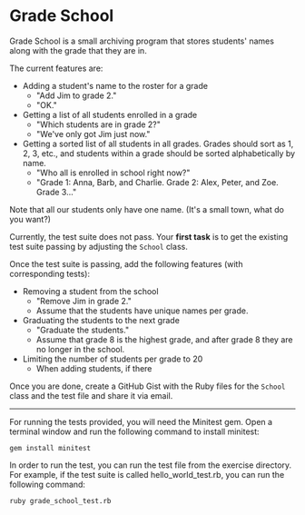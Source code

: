 # Grade School

Grade School is a small archiving program that stores students' names
along with the grade that they are in.

The current features are:

- Adding a student's name to the roster for a grade
  - "Add Jim to grade 2."
  - "OK."
- Getting a list of all students enrolled in a grade
  - "Which students are in grade 2?"
  - "We've only got Jim just now."
- Getting a sorted list of all students in all grades. Grades should
  sort as 1, 2, 3, etc., and students within a grade should be sorted
  alphabetically by name.
  - "Who all is enrolled in school right now?"
  - "Grade 1: Anna, Barb, and Charlie. Grade 2: Alex, Peter, and Zoe.
    Grade 3..."

Note that all our students only have one name. (It's a small town, what
do you want?)

Currently, the test suite does not pass. Your **first task** is to get
the existing test suite passing by adjusting the `School` class.

Once the test suite is passing, add the following features (with
corresponding tests):

- Removing a student from the school
  - "Remove Jim in grade 2."
  - Assume that the students have unique names per grade.
- Graduating the students to the next grade
  - "Graduate the students."
  - Assume that grade 8 is the highest grade, and after grade 8 they are
    no longer in the school.
- Limiting the number of students per grade to 20
  - When adding students, if there 

Once you are done, create a GitHub Gist with the Ruby files for the
`School` class and the test file and share it via email.

-----

For running the tests provided, you will need the Minitest gem. Open a terminal
window and run the following command to install minitest:

```
gem install minitest
```

In order to run the test, you can run the test file from the exercise
directory. For example, if the test suite is called hello_world_test.rb, you
can run the following command:


```
ruby grade_school_test.rb
```
